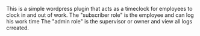 This is a simple wordpress plugin that acts as a timeclock for employees to clock in and out of work.
The "subscriber role" is the employee and can log his work time
The "admin role" is the supervisor or owner and  view all logs crreated.
